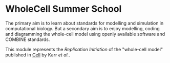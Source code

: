 # WholeCell Summer School

The primary aim is to learn about standards for modelling and simulation in computational biology.  But a secondary aim is to enjoy modelling, coding and diagramming the whole-cell model using openly available software and COMBINE standards.

This module represents the *Replication Initiation* of the "whole-cell model" published in [Cell](http://www.ncbi.nlm.nih.gov/pubmed/22817898) by Karr *et al.*.

